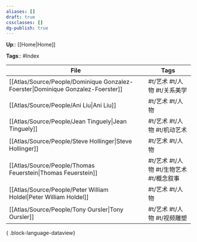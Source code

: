 ```yaml
---
aliases: []
draft: true
cssclasses: []
dg-publish: true
---
```


**Up**:: [[Home\|Home]]

**Tags**:: #Index

| File                                                                                | Tags                        |
| ----------------------------------------------------------------------------------- | --------------------------- |
| [[Atlas/Source/People/Dominique Gonzalez-Foerster\|Dominique Gonzalez-Foerster]] | #t/艺术 #t/人物 #t/关系美学         |
| [[Atlas/Source/People/Ani Liu\|Ani Liu]]                                         | #t/艺术 #t/人物                 |
| [[Atlas/Source/People/Jean Tinguely\|Jean Tinguely]]                             | #t/艺术 #t/人物 #t/机动艺术         |
| [[Atlas/Source/People/Steve Hollinger\|Steve Hollinger]]                         | #t/艺术 #t/人物                 |
| [[Atlas/Source/People/Thomas Feuerstein\|Thomas Feuerstein]]                     | #t/艺术 #t/人物 #t/生物艺术 #t/概念叙事 |
| [[Atlas/Source/People/Peter William Holdel\|Peter William Holdel]]               | #t/艺术 #t/人物                 |
| [[Atlas/Source/People/Tony Oursler\|Tony Oursler]]                               | #t/艺术 #t/人物 #t/视频雕塑         |

{ .block-language-dataview}
